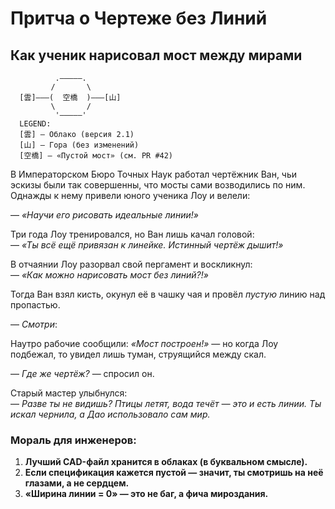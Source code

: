 # **Притча о Чертеже без Линий**  

## **Как ученик нарисовал мост между мирами**  

```text
          .—————.  
         /       \  
  [雲]–––(  空橋  )–––[山]  
         \       /  
          '—————'  
  LEGEND:  
  [雲] — Облако (версия 2.1)  
  [山] — Гора (без изменений)  
  [空橋] — «Пустой мост» (см. PR #42)  
```

В Императорском Бюро Точных Наук работал чертёжник Ван, чьи эскизы были так совершенны, что мосты сами возводились по ним. Однажды к нему привели юного ученика Лоу и велели:  

— *«Научи его рисовать идеальные линии!»*  

Три года Лоу тренировался, но Ван лишь качал головой:  
— *«Ты всё ещё привязан к линейке. Истинный чертёж дышит!»*  

В отчаянии Лоу разорвал свой пергамент и воскликнул:  
— *«Как можно нарисовать мост без линий?!»*  

Тогда Ван взял кисть, окунул её в чашку чая и провёл *пустую* линию над пропастью.  

— *Смотри*:  

Наутро рабочие сообщили: *«Мост построен!»* — но когда Лоу подбежал, то увидел лишь туман, струящийся между скал.  

— *Где же чертёж?* — спросил он.  

Старый мастер улыбнулся:  
— *Разве ты не видишь? Птицы летят, вода течёт — это и есть линии. Ты искал чернила, а Дао использовало сам мир.*  

### **Мораль для инженеров:**  

1. **Лучший CAD-файл хранится в облаках (в буквальном смысле).**  
2. **Если спецификация кажется пустой — значит, ты смотришь на неё глазами, а не сердцем.**  
3. **«Ширина линии = 0» — это не баг, а фича мироздания.**
